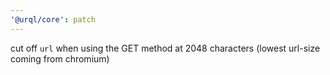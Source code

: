 ```yaml
---
'@urql/core': patch
---
```


cut off `url` when using the GET method at 2048 characters (lowest url-size coming from chromium)
